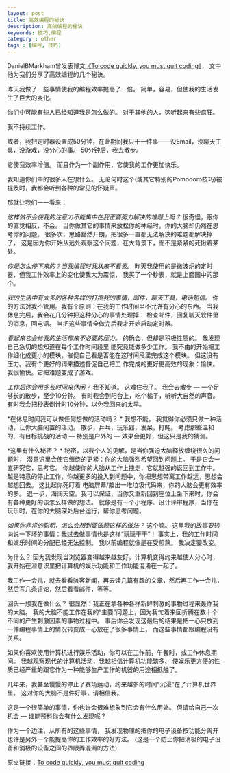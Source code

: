 ```yaml
---
layout: post
title: 高效编程的秘诀
description: 高效编程的秘诀
keywords: 技巧,编程
category : other
tags : [编程, 技巧]
---
```


DanielBMarkham曾发表博文[《To code quickly, you must quit coding》][1]，
文中他为我们分享了高效编程的几个秘诀。

[1]: http://www.whattofix.com/blog/archives/2010/11/to-code-quickly.php

昨天我做了一些事情使我的编程效率提高了一倍。
简单，容易，但使我的生活发生了巨大的变化。

你们中可能有些人已经知道我是怎么做的。
对于其他的人，这听起来有些疯狂。

我不持续工作。

或者，我把定时器设置成50分钟，在此期间我只干一件事——没Email，没聊天工具，没游戏，没分心的事。
50分钟后，我去散步。

它使我效率增倍。
而且作为一个副作用，它使我的工作更加快乐。

我知道你们中的很多人在想什么。
无论何时这个(或其它特别的Pomodoro技巧)被提及时，我都会听到各种的常见的怀疑声。

那就让我们一一看来：

*这样做不会使我的注意力不能集中在我正要努力解决的难题上吗？*
很奇怪，跟你的直觉相反，不会。
当你做其它的事情来放松你的神经时，你的大脑却仍然在思考你的问题。
很多次，思路豁然开朗，把很多一直都无法解决的难题都解决掉了，
这是因为你开始从远处观察这个问题，在大背景下，而不是紧紧的死揪着某处。

*你是怎么停下来的？当我编程时我从来不看表。*
昨天我使用的是微波炉的定时器，但我工作效率上的变化使我大为震惊，
我买了一个秒表，就是上面图中的那个。

*我的生活中有太多的各种各样的打搅我的事情，邮件，聊天工具，电话短信。*
你的方法对我不管用。我有个原则：在我的工作时间里不允许有分心的东西。
当我休息完后，我会花几分钟把这种分心的事情处理掉：
检查邮件，回复聊天软件里的消息，回电话。
当把这些事情全做完后我才开始启动定时器。

*看起来它会给我的生活带来不必要的压力。*
的确会，但却是积极性质的。
我发现自己急切的想知道在每个工作时间段里 能究竟能做多少工作。
我不由的开始把工作细化成更小的模块，催促自己看是否能在这时间段里完成这个模块。
但这没有压力。我有个更好的词来描述督促自己把工 作完成的更好更高效的现象：愉快。
我很愉快。它把难题变成了游戏。

*工作后你会用多长时间来休闲？*
 我不知道。
 这难住我了。
 我会去散步 — 一个足够长的散步，至少10分钟。
 有时我会到阳台上，吃个橘子，听听大自然的声音。
 有时我会把秒表倒计时10分钟，以免我回来的太早。
 
*在休息时间我可以做任何想做的活动吗？ *
我想不能。
我觉得你必须只做一种活动，让你大脑闲置的活动。
散步，乒乓，玩乐器，发呆，打盹。
考虑那些温和的、有目标挑战的活动 — 特别是户外的 — 效果会更好，但这只是我的猜测。

*这里有什么秘密？ *
秘密，以我个人的见解，是当你强迫大脑释放缠绕很久的问题时，
潜意识里会使它缠绕的更紧：你的大脑强烈希望回到问题上。
于是它会一直研究它，思考它。
你越使你的大脑从工作上拽走，它就越强的返回到工作中。
越是特意的停止工作，你越更多的投入到问题中，你把思想带离工作越远，思想会越想回去。
这比起你死盯着 电脑屏幕/敲出一堆垃圾代码来，你的大脑会更有效率的多。
退一步，海阔天空。我可以保证，当你又重新回到座位上坐下来时，你会有各种更好的该怎么样做的想法。
就像是有一个小程序、设计评审程序，当你在玩乐时，在你的大脑深处后台运行，帮你思考问题。

*如果你非常的聪明，怎么会想到要依赖这样的做法？* 
这个嘛。
这里我的故事要转向说一下坏的事情：我过去做事情也是这样“玩玩干干”！
事实上，我的工作时间和娱乐时间的分配已经无法控制。
我以前编程就像是在受煎熬。
我决定要改变。

为什么？
因为我发现当浏览器变得越来越友好，计算机变得约来越使人分心时，
我开始在潜意识里把计算机的娱乐功能和工作功能混淆在一起了。

我工作一会儿，就去看看骇客新闻，再去读几篇有趣的文章，然后再工作一会儿，
然后写几条评论，然后看看邮件，等等。

回头一想我在做什么？
很显然：我正在拿各种各样新鲜刺激的事物过程来轰炸我的大脑。
我的大脑不能工作在我的“主要”问题上，因为我忙着来回折腾在数十个不同的产生刺激因素的事物过程中。
事后你会发现这最后的结果是把一心只放到一件编程事情上的情况转变成一心放在了很多事情上，
而这些事情都跟编程没有关系。

如果你喜欢使用计算机进行娱乐活动，你可以在工作前，午餐时，或工作休息期间。
我越观察现代的计算机活动，我越相信计算机功能繁多、
使娱乐更方便的性质已经严重的跟它作为一种能够生产工作的机器的用途相抵触了。

几年来，我甚至慢慢的停止了赛场运动，约来越多的时间“沉浸”在了计算机世界里。
这对你的大脑不是件好事，请相信我。

这是一个很简单的事情，你也许会很难想象到它会有什么用处。
但请给自己一次机会 — 谁能预料你会有什么发现呢？

作为一个边注，从所有的这些事情，
我发现物理的把你的电子设备按功能分离开也许是另外一个能提高你的工作效率的好方法。
(这是一个防止你把消极的电子设备和消极的设备之间的界限弄混淆的方法)

原文链接：[To code quickly, you must quit coding](http://www.whattofix.com/blog/archives/2010/11/to-code-quickly.php)
